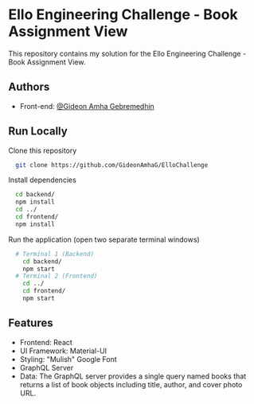 
# Ello Engineering Challenge - Book Assignment View

This repository contains my solution for the Ello Engineering Challenge - Book Assignment View.


## Authors

- Front-end: [@Gideon Amha Gebremedhin](https://github.com/GideonAmhaG)


## Run Locally

Clone this repository

```bash
  git clone https://github.com/GideonAmhaG/ElloChallenge
```

Install dependencies

```bash
  cd backend/
  npm install
  cd ../
  cd frontend/
  npm install
```

Run the application (open two separate terminal windows)

```bash
  # Terminal 1 (Backend)
    cd backend/
    npm start
  # Terminal 2 (Frontend)
    cd ../
    cd frontend/
    npm start
```




## Features

- Frontend: React
- UI Framework: Material-UI
- Styling: "Mulish" Google Font
- GraphQL Server
- Data: The GraphQL server provides a single query named books that returns a list of book objects including title, author, and cover photo URL.


